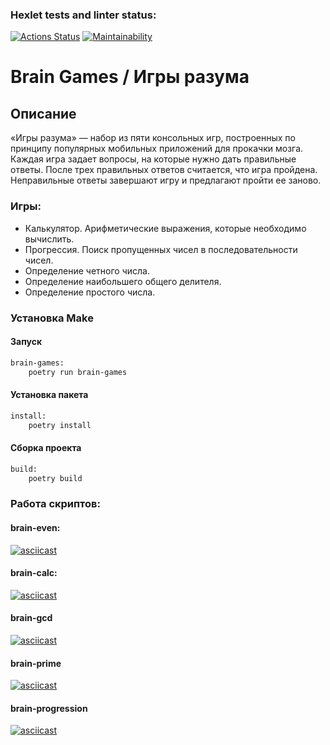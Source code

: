 ### Hexlet tests and linter status:
[![Actions Status](https://github.com/despiqqqq/python-project-49/workflows/hexlet-check/badge.svg)](https://github.com/despiqqqq/python-project-49/actions)
[![Maintainability](https://api.codeclimate.com/v1/badges/881a0f67e1435d4d8bcf/maintainability)](https://codeclimate.com/github/despiqqqq/python-project-49/maintainability)

# Brain Games / Игры разума

## Описание
«Игры разума» — набор из пяти консольных игр, построенных по принципу популярных мобильных приложений для прокачки мозга. Каждая игра задает вопросы, на которые нужно дать правильные ответы. После трех правильных ответов считается, что игра пройдена. Неправильные ответы завершают игру и предлагают пройти ее заново. 
### Игры:
  - Калькулятор. Арифметические выражения, которые необходимо вычислить.
  - Прогрессия. Поиск пропущенных чисел в последовательности чисел.
  - Определение четного числа.
  - Определение наибольшего общего делителя.
  - Определение простого числа.

### Установка Make
#### Запуск
```bash
brain-games:
	poetry run brain-games
```
#### Установка пакета
```bash
install:
	poetry install
```
#### Сборка проекта
```bash
build:
	poetry build
```

### Работа скриптов:
#### brain-even:
[![asciicast](https://asciinema.org/a/SYWcsWDX295qzpmT42eaLD6o6.svg)](https://asciinema.org/a/SYWcsWDX295qzpmT42eaLD6o6)
#### brain-calc:
[![asciicast](https://asciinema.org/a/xFJnEBIzTpntY8rUxpachbdCH.svg)](https://asciinema.org/a/xFJnEBIzTpntY8rUxpachbdCH)
#### brain-gcd
[![asciicast](https://asciinema.org/a/V6LzhGxBvYVmQb8PfKqZ9Gi5I.svg)](https://asciinema.org/a/V6LzhGxBvYVmQb8PfKqZ9Gi5I)
#### brain-prime
[![asciicast](https://asciinema.org/a/dxvEBnp4doamF7HA0ZzKJw92C.svg)](https://asciinema.org/a/dxvEBnp4doamF7HA0ZzKJw92C)
#### brain-progression
[![asciicast](https://asciinema.org/a/cCg2n2UzjQD0GspXMrB0ReQeS.svg)](https://asciinema.org/a/cCg2n2UzjQD0GspXMrB0ReQeS)




